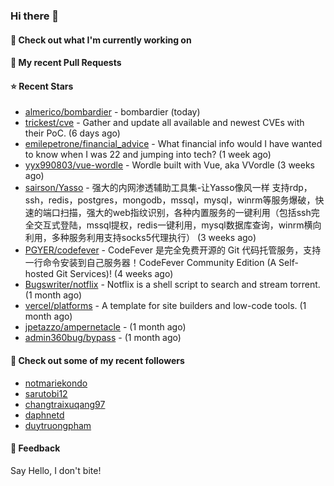 ### Hi there 👋

#### 👷 Check out what I'm currently working on

#### 🔨 My recent Pull Requests


#### ⭐ Recent Stars

- [almerico/bombardier](https://github.com/almerico/bombardier) - bombardier (today)
- [trickest/cve](https://github.com/trickest/cve) - Gather and update all available and newest CVEs with their PoC. (6 days ago)
- [emilepetrone/financial_advice](https://github.com/emilepetrone/financial_advice) - What financial info would I have wanted to know when I was 22 and jumping into tech? (1 week ago)
- [yyx990803/vue-wordle](https://github.com/yyx990803/vue-wordle) - Wordle built with Vue, aka VVordle (3 weeks ago)
- [sairson/Yasso](https://github.com/sairson/Yasso) - 强大的内网渗透辅助工具集-让Yasso像风一样 支持rdp，ssh，redis，postgres，mongodb，mssql，mysql，winrm等服务爆破，快速的端口扫描，强大的web指纹识别，各种内置服务的一键利用（包括ssh完全交互式登陆，mssql提权，redis一键利用，mysql数据库查询，winrm横向利用，多种服务利用支持socks5代理执行） (3 weeks ago)
- [PGYER/codefever](https://github.com/PGYER/codefever) - CodeFever 是完全免费开源的 Git 代码托管服务，支持一行命令安装到自己服务器！CodeFever Community Edition (A Self-hosted Git Services)! (4 weeks ago)
- [Bugswriter/notflix](https://github.com/Bugswriter/notflix) - Notflix is a shell script to search and stream torrent. (1 month ago)
- [vercel/platforms](https://github.com/vercel/platforms) - A template for site builders and low-code tools. (1 month ago)
- [jpetazzo/ampernetacle](https://github.com/jpetazzo/ampernetacle) -  (1 month ago)
- [admin360bug/bypass](https://github.com/admin360bug/bypass) -  (1 month ago)

#### 👯 Check out some of my recent followers

- [notmariekondo](https://github.com/notmariekondo)
- [sarutobi12](https://github.com/sarutobi12)
- [changtraixuqang97](https://github.com/changtraixuqang97)
- [daphnetd](https://github.com/daphnetd)
- [duytruongpham](https://github.com/duytruongpham)

#### 💬 Feedback

Say Hello, I don't bite!